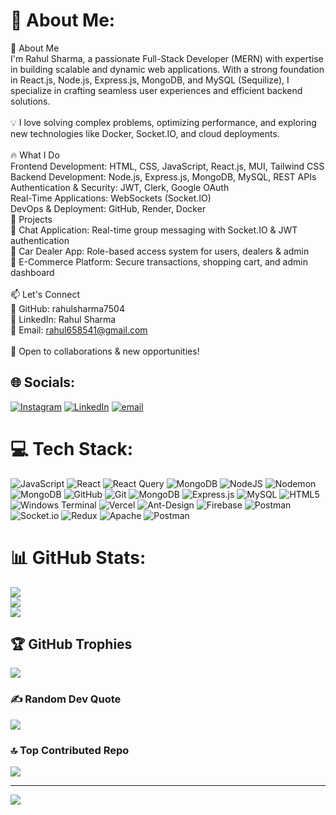 # 💫 About Me:
🚀 About Me<br>I'm Rahul Sharma, a passionate Full-Stack Developer (MERN) with expertise in building scalable and dynamic web applications. With a strong foundation in React.js, Node.js, Express.js, MongoDB, and MySQL (Sequilize), I specialize in crafting seamless user experiences and efficient backend solutions.<br><br>💡 I love solving complex problems, optimizing performance, and exploring new technologies like Docker, Socket.IO, and cloud deployments.<br><br>🔥 What I Do<br>Frontend Development: HTML, CSS, JavaScript, React.js, MUI, Tailwind CSS<br>Backend Development: Node.js, Express.js, MongoDB, MySQL, REST APIs<br>Authentication & Security: JWT, Clerk, Google OAuth<br>Real-Time Applications: WebSockets (Socket.IO)<br>DevOps & Deployment: GitHub, Render, Docker<br>🌟 Projects<br>🔹 Chat Application: Real-time group messaging with Socket.IO & JWT authentication<br>🔹 Car Dealer App: Role-based access system for users, dealers & admin<br>🔹 E-Commerce Platform: Secure transactions, shopping cart, and admin dashboard<br><br>📫 Let's Connect<br>🔗 GitHub: rahulsharma7504<br>🔗 LinkedIn: Rahul Sharma<br>📧 Email: rahul658541@gmail.com<br><br>🚀 Open to collaborations & new opportunities!


## 🌐 Socials:
[![Instagram](https://img.shields.io/badge/Instagram-%23E4405F.svg?logo=Instagram&logoColor=white)](https://instagram.com/https://www.instagram.com/native__inspiration/) [![LinkedIn](https://img.shields.io/badge/LinkedIn-%230077B5.svg?logo=linkedin&logoColor=white)](https://linkedin.com/in/https://www.linkedin.com/in/rahul-sharma-aa6b61247/) [![email](https://img.shields.io/badge/Email-D14836?logo=gmail&logoColor=white)](mailto:rahul658541@gmail.com) 

# 💻 Tech Stack:
![JavaScript](https://img.shields.io/badge/javascript-%23323330.svg?style=plastic&logo=javascript&logoColor=%23F7DF1E) ![React](https://img.shields.io/badge/react-%2320232a.svg?style=plastic&logo=react&logoColor=%2361DAFB) ![React Query](https://img.shields.io/badge/-React%20Query-FF4154?style=plastic&logo=react%20query&logoColor=white) ![MongoDB](https://img.shields.io/badge/MongoDB-%234ea94b.svg?style=plastic&logo=mongodb&logoColor=white) ![NodeJS](https://img.shields.io/badge/node.js-6DA55F?style=plastic&logo=node.js&logoColor=white) ![Nodemon](https://img.shields.io/badge/NODEMON-%23323330.svg?style=plastic&logo=nodemon&logoColor=%BBDEAD) ![MongoDB](https://img.shields.io/badge/MongoDB-%234ea94b.svg?style=plastic&logo=mongodb&logoColor=white) ![GitHub](https://img.shields.io/badge/github-%23121011.svg?style=plastic&logo=github&logoColor=white) ![Git](https://img.shields.io/badge/git-%23F05033.svg?style=plastic&logo=git&logoColor=white) ![MongoDB](https://img.shields.io/badge/MongoDB-%234ea94b.svg?style=plastic&logo=mongodb&logoColor=white) ![Express.js](https://img.shields.io/badge/express.js-%23404d59.svg?style=plastic&logo=express&logoColor=%2361DAFB) ![MySQL](https://img.shields.io/badge/mysql-4479A1.svg?style=plastic&logo=mysql&logoColor=white) ![HTML5](https://img.shields.io/badge/html5-%23E34F26.svg?style=plastic&logo=html5&logoColor=white) ![Windows Terminal](https://img.shields.io/badge/Windows%20Terminal-%234D4D4D.svg?style=plastic&logo=windows-terminal&logoColor=white) ![Vercel](https://img.shields.io/badge/vercel-%23000000.svg?style=plastic&logo=vercel&logoColor=white) ![Ant-Design](https://img.shields.io/badge/-AntDesign-%230170FE?style=plastic&logo=ant-design&logoColor=white) ![Firebase](https://img.shields.io/badge/firebase-a08021?style=plastic&logo=firebase&logoColor=ffcd34) ![Postman](https://img.shields.io/badge/Postman-FF6C37?style=plastic&logo=postman&logoColor=white) ![Socket.io](https://img.shields.io/badge/Socket.io-black?style=plastic&logo=socket.io&badgeColor=010101) ![Redux](https://img.shields.io/badge/redux-%23593d88.svg?style=plastic&logo=redux&logoColor=white) ![Apache](https://img.shields.io/badge/apache-%23D42029.svg?style=plastic&logo=apache&logoColor=white) ![Postman](https://img.shields.io/badge/Postman-FF6C37?style=plastic&logo=postman&logoColor=white)
# 📊 GitHub Stats:
![](https://github-readme-stats.vercel.app/api?username=rahulsharma7504&theme=ambient_gradient&hide_border=false&include_all_commits=false&count_private=false)<br/>
![](https://github-readme-streak-stats.herokuapp.com/?user=rahulsharma7504&theme=ambient_gradient&hide_border=false)<br/>
![](https://github-readme-stats.vercel.app/api/top-langs/?username=rahulsharma7504&theme=ambient_gradient&hide_border=false&include_all_commits=false&count_private=false&layout=compact)

## 🏆 GitHub Trophies
![](https://github-profile-trophy.vercel.app/?username=rahulsharma7504&theme=radical&no-frame=false&no-bg=false&margin-w=4)

### ✍️ Random Dev Quote
![](https://quotes-github-readme.vercel.app/api?type=horizontal&theme=radical)

### 🔝 Top Contributed Repo
![](https://github-contributor-stats.vercel.app/api?username=rahulsharma7504&limit=5&theme=dark&combine_all_yearly_contributions=true)

---
[![](https://visitcount.itsvg.in/api?id=rahulsharma7504&icon=0&color=0)](https://visitcount.itsvg.in)

<!-- Proudly created with GPRM ( https://gprm.itsvg.in ) -->
